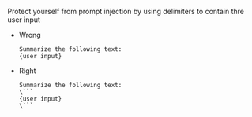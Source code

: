 Protect yourself from prompt injection by using delimiters  to contain thre user input 

- Wrong
  ```
  Summarize the following text:
  {user input} 
  ```
- Right 
  ```
  Summarize the following text:
  \```
  {user input} 
  \```
  ```